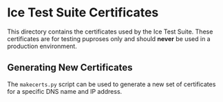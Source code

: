 # Ice Test Suite Certificates

This directory contains the certificates used by the Ice Test Suite. These
certificates are for testing puproses only and should **never** be used in a
production environment.

## Generating New Certificates

The `makecerts.py` script can be used to generate a new set of certificates for
a specific DNS name and IP address.
